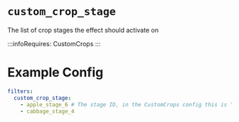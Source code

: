 # `custom_crop_stage`

The list of crop stages the effect should activate on

:::infoRequires:
CustomCrops
:::
# Example Config
```yaml
filters:
  custom_crop_stage: 
    - apple_stage_6 # The stage ID, in the CustomCrops config this is "model"
    - cabbage_stage_4
```
